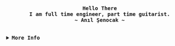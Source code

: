 <div align="justify">
    <p align="center">
        <samp>
          <b>
            Hello There<br>I am full time engineer, part time guitarist.</b>
          <br>
          <b>~ Anıl Şenocak ~</b>
        </samp>
    </p>
<br>

<details>
<summary><samp><b>More Info</b></samp></summary>

<h2></h2><br>

<!-- Contact Me -->
<p align="center">
  <samp>
    <a href="http://anilsenocak.com"><img src='https://img.shields.io/badge/blog-anilsenocak-red?style=flat-square&logoColor=white&link=http://anilsenocak.com'></a>
    <a href="https://www.linkedin.com/in/anil-senocak/"><img src='https://img.shields.io/badge/-AnılŞenocak-blue?style=flat-square&logo=Linkedin&logoColor=white&link=https://www.linkedin.com/in/anil-senocak/'></a>
    <a href="https://github.com/senocak"><img src='https://img.shields.io/github/followers/senocak?label=follow&style=social'></a>
    <a href="https://github.com/senocak"><img src="https://visitor-badge.laobi.icu/badge?page_id=senocak" alt="profile views" /></a>
  </samp>
</p>
<p align="center">
  <samp>
    <img src='https://img.shields.io/badge/java-%23ED8B00.svg?&style=flat&logo=java&logoColor=white'>
    <img src='https://img.shields.io/badge/springboot-black?&style=flat&logo=springboot&logoColor=green'>
    <img src='https://img.shields.io/badge/python%20-%2314354C.svg?&style=flat&logo=python&logoColor=white'>
    <img src="https://img.shields.io/badge/node.js%20-%2343853D.svg?&style=flat&logo=node.js&logoColor=white">
    <img src='https://img.shields.io/badge/php-%230175C2.svg?&logo=php&logoColor=white'>
  </samp>
</p>

<h2></h2><br>

<!-- Languages and Technologies -->

```javascript
const me = {
    pronouns: "He" | "Him",
    code: ["Javascript", "Java", "Php"],
    askMeAbout: ["web dev", "tech", "app dev", "music", "guitar"],
    technologies: {
        backEnd: {
            js: ["express"],
            php: ["laravel", "codeigniter"],
            java: ["Spring"]
        },
        devOps: ["Docker🐳"],
        databases: ["Mongo", "MySql", "sqlite"],
        other: ["Selenium"]
    },
    architecture: ["Micro Service", "Progressive web applications", "Single page applications"],
    currentProject: "Spring Boot for MicroService Architecture",
    trueFact: "When you feel hopeless think like Atatürk"
};
```
<h2></h2><br>

<!-- Profile Views Badge -->


<!-- Github Stats -->
<div align="center">
  <table>
    <tr>
      <td><a href="#--------"><img height="137px" align="center" alt="GitHub Stats" src="https://github-readme-stats.vercel.app/api?username=senocak&count_private=true&show_icons=true&include_all_commits=true&line_height=21&hide_border=true&theme=nord"/></a></td>
      <td><a href="#--------"><img height="137px" align="center" alt="Top Language" src="https://github-readme-stats.vercel.app/api/top-langs/?username=senocak&layout=compact&line_height=21&hide_border=true&theme=nord"/></a></td>
    </tr>
  </table>
</div>

</details>
</div>
